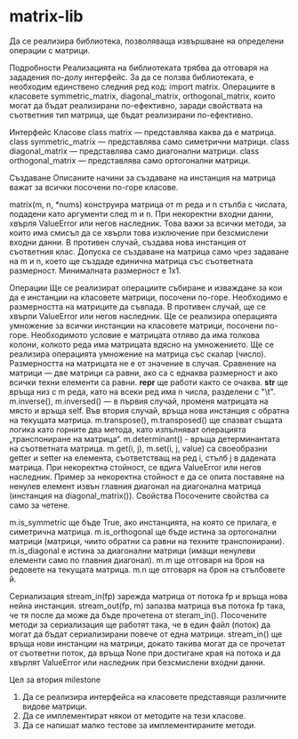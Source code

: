 matrix-lib
==========

Да се реализира библиотека, позволяваща извършване на определени операции с матрици.

Подробности
Реализацията на библиотеката трябва да отговаря на зададения по-долу интерфейс.
За да се ползва библиотеката, е необходим единствено следния ред код: import matrix.
Операциите в класовете symmetric_matrix, diagonal_matrix, orthogonal_matrix, които могат да бъдат реализирани по-ефективно, заради свойствата на съответния тип матрица, ще бъдат реализирани по-ефективно.

Интерфейс
Класове
class matrix — представлява каква да е матрица.
class symmetric_matrix — представлява само симетрични матрици.
class diagonal_matrix — представлява само диагонални матрици.
class orthogonal_matrix — представлява само ортогонални матрици.

Създаване
Описаните начини за създаване на инстанция на матрица важат за всички посочени по-горе класове.

matrix(m, n, *nums) конструира матрица от m реда и n стълба с числата, подадени като аргументи след m и n. При некоректни входни данни, хвърля ValueError или негов наследник. Това важи за всички методи, за които има смисъл да се хвърли това изключение при безсмислени входни данни. В противен случай, създава нова инстанция от съответния клас. Допуска се създаване на матрица само чрез задаване на m и n, което ще създаде единична матрица със съответната размерност. Минималната размерност е 1х1.

Операции
Ще се реализират операциите събиране и изваждане за кои да е инстанции на класовете матрици, посочени по-горе. Необходимо е размерността на матриците да съвпада. В противен случай, ще се хвърли ValueError или негов наследник.
Ще се реализира операцията умножение за всички инстанции на класовете матрици, посочени по-горе. Необходимото условие е матрицата отляво да има толкова колони, колкото реда има матрицата вдясно на умножението.
Ще се реализира операцията умножение на матрица със скалар (число). Размерността на матрицата не е от значение в случая.
Сравнение на матрици — две матрици са равни, ако са с еднаква размерност и ако всички техни елементи са равни.
__repr__ ще работи както се очаква. __str__ ще връща низ с m реда, като на всеки ред има n числа, разделени с "\t".
m.inverse(), m.inversed() — в първия случай, променя матрицата на място и връща self. Във втория случай, връща нова инстанция с обратна на текущата матрица.
m.transpose(), m.transposed() ще спазват същата логика като горните два метода, като изпълняват операцията „транспониране на матрица“.
m.determinant() - връща детерминантата на съответната матрица.
m.get(i, j), m.set(i, j, value) са своеобразни getter и setter на елемента, съответстващ на ред i, стълб j в дадената матрица. При некоректна стойност, се вдига ValueError или негов наследник. Пример за некоректна стойност е да се опита поставяне на ненулев елемент извън главния диагонал на диагонална матрица (инстанция на diagonal_matrix()).
Свойства
Посочените свойства са само за четене.

m.is_symmetric ще бъде True, ако инстанцията, на която се прилага, е симетрична матрица.
m.is_orthogonal ще бъде истина за ортогонални матрици (матрици, чиито обратни са равни на техните транспонирани).
m.is_diagonal е истина за диагонални матрици (имащи ненулеви елементи само по главния диагонал).
m.m ще отговаря на броя на редовете на текущата матрица.
m.n ще отговаря на броя на стълбовете й.

Сериализация
stream_in(fp) зарежда матрица от потока fp и връща нова нейна инстанция.
stream_out(fp, m) запазва матрица във потока fp така, че тя после да може да бъде прочетена от steram_in().
Посoчените методи за сериализация ще работят така, че в един файл (поток) да могат да бъдат сериализирани повече от една матрици. stream_in() ще връща нови инстанции на матрици, докато такива могат да се прочетат от съответни поток, да връща None при достигане края на потока и да хвърлят ValueError или наследник при безсмислени входни данни.


Цел за втория milestone

1. Да се реализира интерфейса на класовете представящи различните видове матрици.
2. Да се имплементират някои от методите на тези класове.
3. Да се напишат малко тестове за имплементираните методи.

